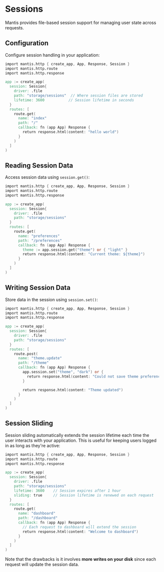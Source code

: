 # Sessions

Mantis provides file-based session support for managing user state across requests.

## Configuration

Configure session handling in your application:

```v
import mantis.http { create_app, App, Response, Session }
import mantis.http.route
import mantis.http.response

app := create_app(
  session: Session{
    driver: .file
    path: "storage/sessions"  // Where session files are stored
    lifetime: 3600           // Session lifetime in seconds
  }
  routes: [
    route.get(
      name: "index"
      path: "/"
      callback: fn (app App) Response {
        return response.html(content: "hello world")
      }
    )
  ]
)
```

## Reading Session Data

Access session data using `session.get()`:

```v
import mantis.http { create_app, App, Response, Session }
import mantis.http.route
import mantis.http.response

app := create_app(
  session: Session{
    driver: .file
    path: "storage/sessions"
  }
  routes: [
    route.get(
      name: "preferences"
      path: "/preferences"
      callback: fn (app App) Response {
        theme := app.session.get("theme") or { "light" }
        return response.html(content: "Current theme: ${theme}")
      }
    )
  ]
)
```

## Writing Session Data

Store data in the session using `session.set()`:

```v
import mantis.http { create_app, App, Response, Session }
import mantis.http.route
import mantis.http.response

app := create_app(
  session: Session{
    driver: .file
    path: "storage/sessions"
  }
  routes: [
    route.post(
      name: "theme.update"
      path: "/theme"
      callback: fn (app App) Response {
        app.session.set("theme", "dark") or {
          return response.html(content: "Could not save theme preference")
        }

        return response.html(content: "Theme updated")
      }
    )
  ]
)
```

## Session Sliding

Session sliding automatically extends the session lifetime each time the user interacts with your application. This is useful for keeping users logged in as long as they're active:

```v
import mantis.http { create_app, App, Response, Session }
import mantis.http.route
import mantis.http.response

app := create_app(
  session: Session{
    driver: .file
    path: "storage/sessions"
    lifetime: 3600    // Session expires after 1 hour
    sliding: true     // Session lifetime is renewed on each request
  }
  routes: [
    route.get(
      name: "dashboard"
      path: "/dashboard"
      callback: fn (app App) Response {
        // Each request to dashboard will extend the session
        return response.html(content: "Welcome to dashboard")
      }
    )
  ]
)
```

Note that the drawbacks is it involves **more writes on your disk** since each request will update the session data.
